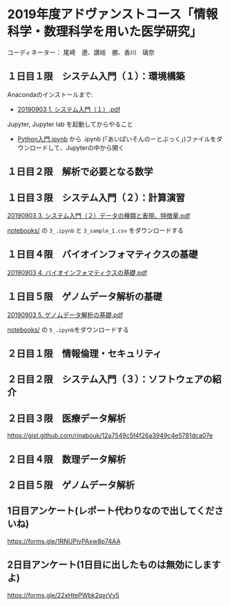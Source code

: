 # 2019年度アドヴァンストコース「情報科学・数理科学を用いた医学研究」
コーディネーター：     尾崎　遼、讃岐　勝、香川　璃奈

## １日目１限　システム入門（１）：環境構築
Anacondaのインストールまで:
- [20190903 1. システム入門（１）.pdf](https://github.com/bioinfo-tsukuba/AdvancedCourse2019/blob/master/20190903%201.%20%E3%82%B7%E3%82%B9%E3%83%86%E3%83%A0%E5%85%A5%E9%96%80%EF%BC%88%EF%BC%91%EF%BC%89.pdf)

Jupyter, Jupyter lab を起動してからやること
- [Python入門.ipynb](https://github.com/kuratanicde/2018nibbmtng/blob/master/Python%E5%85%A5%E9%96%80.ipynb) から .ipynb (「あいぱいそんのーとぶっく」)ファイルをダウンロードして、Jupyterの中から開く

## １日目２限　解析で必要となる数学

## １日目３限　システム入門（２）：計算演習
[20190903 3. システム入門（２）データの種類と表現、特徴量.pdf](https://github.com/bioinfo-tsukuba/AdvancedCourse2019/blob/master/20190903%203.%20%E3%82%B7%E3%82%B9%E3%83%86%E3%83%A0%E5%85%A5%E9%96%80%EF%BC%88%EF%BC%92%EF%BC%89%E3%83%86%E3%82%99%E3%83%BC%E3%82%BF%E3%81%AE%E7%A8%AE%E9%A1%9E%E3%81%A8%E8%A1%A8%E7%8F%BE%E3%80%81%E7%89%B9%E5%BE%B4%E9%87%8F.pdf)


[notebooks/](https://github.com/bioinfo-tsukuba/AdvancedCourse2019/tree/master/notebooks) の `3_.ipynb` と `3_sample_1.csv` をダウンロードする

## １日目４限　バイオインフォマティクスの基礎

[20190903 4. バイオインフォマティクスの基礎.pdf](https://github.com/bioinfo-tsukuba/AdvancedCourse2019/blob/master/20190903%204.%20%E3%83%8F%E3%82%99%E3%82%A4%E3%82%AA%E3%82%A4%E3%83%B3%E3%83%95%E3%82%A9%E3%83%9E%E3%83%86%E3%82%A3%E3%82%AF%E3%82%B9%E3%81%AE%E5%9F%BA%E7%A4%8E.pdf)


## １日目５限　ゲノムデータ解析の基礎
[20190903 5. ゲノムデータ解析の基礎.pdf](https://github.com/bioinfo-tsukuba/AdvancedCourse2019/blob/master/20190903%205.%20%E3%82%B1%E3%82%99%E3%83%8E%E3%83%A0%E3%83%86%E3%82%99%E3%83%BC%E3%82%BF%E8%A7%A3%E6%9E%90%E3%81%AE%E5%9F%BA%E7%A4%8E.pdf)


[notebooks/](https://github.com/bioinfo-tsukuba/AdvancedCourse2019/tree/master/notebooks) の `5_.ipynb`をダウンロードする

## ２日目１限　情報倫理・セキュリティ

## ２日目２限　システム入門（３）：ソフトウェアの紹介

## ２日目３限　医療データ解析

https://gist.github.com/rinabouk/12a7549c5f4f26a3949c4e5781dca07e

## ２日目４限　数理データ解析

## ２日目５限　ゲノムデータ解析




## 1日目アンケート(レポート代わりなので出してくださいね)
https://forms.gle/1RNUPiyPAxw8p74AA

## 2日目アンケート(1日目に出したものは無効にしますよ)
https://forms.gle/22xHtePWbk2qxrVy5
